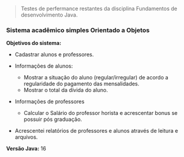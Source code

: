 > Testes de perfermance restantes da disciplina Fundamentos de desenvolvimento Java.
 
 ### Sistema acadêmico simples Orientado a Objetos 
 
 **Objetivos do sistema:** 
 - Cadastrar alunos e professores.

 - Informações de alunos:
   - Mostrar a situação do aluno (regular/irregular) de acordo a regularidade do pagamento das mensalidades.
   - Mostrar o total da dívida do aluno.

 - Informações de professores
   - Calcular o Salário do professor horista e acrescentar bonus se possuir pós graduação.

- Acrescentei relatórios de professores e alunos através de leitura e arquivos.

**Versão Java:** 16
